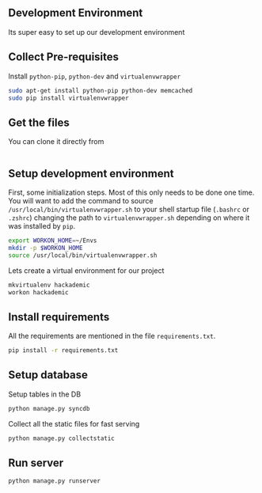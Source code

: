 ## Development Environment
Its super easy to set up our development environment

## Collect Pre-requisites
Install `python-pip`, `python-dev` and `virtualenvwrapper` 
```bash
sudo apt-get install python-pip python-dev memcached
sudo pip install virtualenvwrapper
```
## Get the files
You can clone it directly from []()
```bash

```
## Setup development environment
First, some initialization steps. Most of this only needs to be done 
one time. You will want to add the command to source 
`/usr/local/bin/virtualenvwrapper.sh` to your shell startup file 
(`.bashrc` or `.zshrc`) changing the path to `virtualenvwrapper.sh` 
depending on where it was installed by `pip`.
```bash
export WORKON_HOME=~/Envs
mkdir -p $WORKON_HOME
source /usr/local/bin/virtualenvwrapper.sh
```
Lets create a virtual environment for our project
```bash
mkvirtualenv hackademic
workon hackademic
```
## Install requirements
All the requirements are mentioned in the file `requirements.txt`.
```bash
pip install -r requirements.txt
```

## Setup database
Setup tables in the DB
```bash
python manage.py syncdb
```
Collect all the static files for fast serving
```bash
python manage.py collectstatic
```
## Run server
```bash
python manage.py runserver
```


